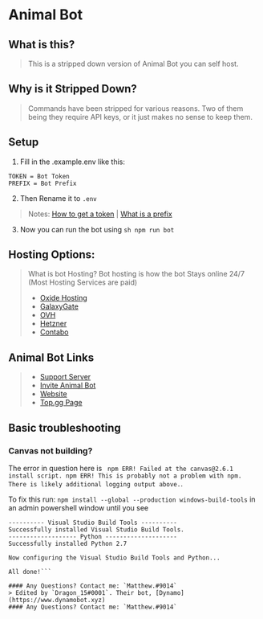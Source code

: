 # Animal Bot
## What is this?
> This is a stripped down version of Animal Bot you can self host.
## Why is it Stripped Down?
> Commands have been stripped for various reasons. Two of them being they require API keys, or it just makes no sense to keep them.
## Setup
1. Fill in the .example.env like this: 
```
TOKEN = Bot Token
PREFIX = Bot Prefix
```
2. Then Rename it to `.env`
> Notes: [How to get a token](https://discordjs.guide/preparations/setting-up-a-bot-application.html#your-token) | [What is a prefix](https://anidiots.guide/first-bot/your-first-bot#using-a-prefix)
3. Now you can run the bot using ```sh
npm run bot```

## Hosting Options:
> What is bot Hosting?
Bot hosting is how the bot Stays online 24/7 (Most Hosting Services are paid)
> - [Oxide Hosting](https://oxide.host/)
> - [GalaxyGate](https://galaxygate.net/)
> - [OVH](https://ovh.co.uk/)
> - [Hetzner](https://hetzner.com/)
> - [Contabo](https://contabo.com/)

## Animal Bot Links
> - [Support Server](https://discord.gg/mCEdSrc)
> - [Invite Animal Bot](https://discord.com/oauth2/authorize?client_id=716061781172158464&permissions=51200&scope=bot)
> - [Website](https://www.animalbot.xyz)
> - [Top.gg Page](https://top.gg/bot/716061781172158464/vote)

## Basic troubleshooting
### Canvas not building?

The error in question here is ```
npm ERR! Failed at the canvas@2.6.1 install script.
npm ERR! This is probably not a problem with npm. There is likely additional logging output above.```.


To fix this run: `npm install --global --production windows-build-tools` in an admin powershell window until you see
```Status from the installers:
---------- Visual Studio Build Tools ----------
Successfully installed Visual Studio Build Tools.
------------------- Python --------------------
Successfully installed Python 2.7

Now configuring the Visual Studio Build Tools and Python...

All done!```

#### Any Questions? Contact me: `Matthew.#9014`
> Edited by `Dragon_15#0001`. Their bot, [Dynamo](https://www.dynamobot.xyz)
#### Any Questions? Contact me: `Matthew.#9014`
